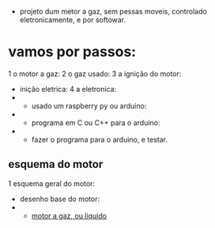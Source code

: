 - projeto dum metor a gaz, sem pessas moveis, controlado eletronicamente, e por softowar.
# vamos por passos:
1 o motor a gaz:
2 o gaz usado:
3 a ignição do motor:
 - inição eletrica:
4 a eletronica:
- - usado um raspberry py ou arduino:
- - programa em C ou C++ para o arduino:
- - fazer o programa para o arduino, e testar.
## esquema do motor 
1 esquema geral do motor:
- desenho base do motor: 
- - [motor a gaz, ou liquido](https://github.com/0joseDark/dream/blob/main/teste_de_desenho-motor_de_combustao-1.jpg)
